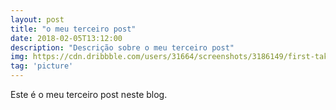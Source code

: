 ```yaml
---
layout: post
title: "o meu terceiro post"
date: 2018-02-05T13:12:00
description: "Descrição sobre o meu terceiro post"
img: https://cdn.dribbble.com/users/31664/screenshots/3186149/first-take---tom-brady---weekdays-_1-1_.gif
tag: 'picture'
---
```


Este é o meu terceiro post neste blog.
